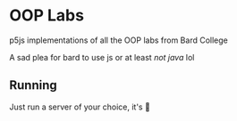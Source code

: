 # OOP Labs

p5js implementations of all the OOP labs from Bard College 

A sad plea for bard to use js or at least *not java* lol

## Running

Just run a server of your choice, it's 🍦